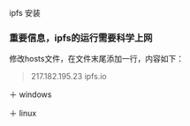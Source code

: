 ipfs 安装




### 重要信息，ipfs的运行需要**科学上网**

修改hosts文件，在文件末尾添加一行，内容如下：

> 217.182.195.23 ipfs.io

＋ windows
   

＋ linux
